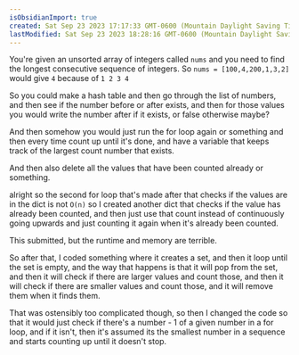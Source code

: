 ```yaml
---
isObsidianImport: true
created: Sat Sep 23 2023 17:17:33 GMT-0600 (Mountain Daylight Saving Time)
lastModified: Sat Sep 23 2023 18:28:16 GMT-0600 (Mountain Daylight Saving Time)
---
```

You're given an unsorted array of integers called `nums` and you need to find the longest consecutive sequence of integers.
So `nums = [100,4,200,1,3,2]` would give `4` because of `1 2 3 4`

So you could make a hash table and then go through the list of numbers, and then see if the number before or after exists, and then for those values you would write the number after if it exists, or false otherwise maybe?

And then somehow you would just run the for loop again or something and then every time count up until it's done, and have a variable that keeps track of the largest count number that exists.

And then also delete all the values that have been counted already or something.

alright so the second for loop that's made after that checks if the values are in the dict is not `O(n)` so I created another dict that checks if the value has already been counted, and then just use that count instead of continuously going upwards and just counting it again when it's already been counted.

This submitted, but the runtime and memory are terrible.

So after that, I coded something where it creates a set, and then it loop until the set is empty, and the way that happens is that it will pop from the set, and then it will check if there are larger values and count those, and then it will check if there are smaller values and count those, and it will remove them when it finds them.

That was ostensibly too complicated though, so then I changed the code so that it would just check if there's a number - 1 of a given number in a for loop, and if it isn't, then it's assumed its the smallest number in a sequence and starts counting up until it doesn't stop.